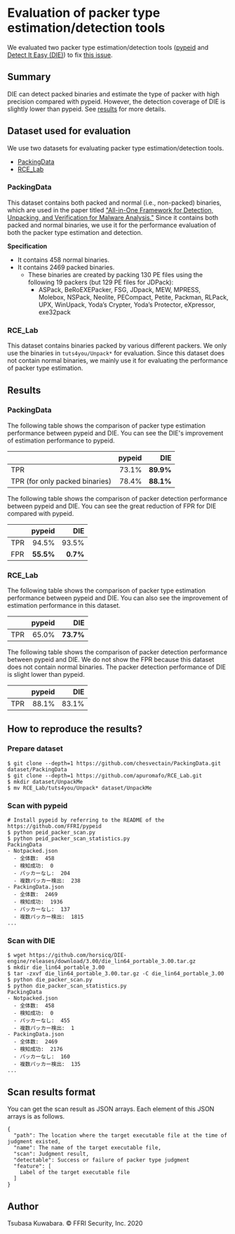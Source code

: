 # Evaluation of packer type estimation/detection tools

We evaluated two packer type estimation/detection tools ([pypeid](https://github.com/FFRI/pypeid) and [Detect It Easy (DIE)](https://github.com/horsicq/Detect-It-Easy)) to fix [this issue](https://github.com/FFRI/ffridataset-scripts/issues/1).

## Summary

DIE can detect packed binaries and estimate the type of packer with high precision compared with pypeid. However, the detection coverage of DIE is slightly lower than pypeid. See [results](#Results) for more details.

## Dataset used for evaluation

We use two datasets for evaluating packer type estimation/detection tools.

- [PackingData](https://github.com/chesvectain/PackingData)
- [RCE_Lab](https://github.com/apuromafo/RCE_Lab)

### PackingData

This dataset contains both packed and normal (i.e., non-packed) binaries, which are used in the paper titled ["All-in-One Framework for Detection, Unpacking, and Verification for Malware Analysis."](https://www.hindawi.com/journals/scn/2019/5278137/) Since it contains both packed and normal binaries, we use it for the performance evaluation of both the packer type estimation and detection.

**Specification**

- It contains 458 normal binaries.
- It contains 2469 packed binaries.
    - These binaries are created by packing 130 PE files using the following 19 packers (but 129 PE files for JDPack):
        - ASPack, BeRoEXEPacker, FSG, JDpack, MEW, MPRESS, Molebox, NSPack, Neolite, PECompact, Petite, Packman, RLPack, UPX, WinUpack, Yoda’s Crypter, Yoda’s Protector, eXpressor, exe32pack

### RCE_Lab

This dataset contains binaries packed by various different packers. We only use the binaries in `tuts4you/Unpack*` for evaluation. Since this dataset does not contain normal binaries, we mainly use it for evaluating the performance of packer type estimation.

## Results

### PackingData

The following table shows the comparison of packer type estimation performance between pypeid and DIE. You can see the DIE's improvement of estimation performance to pypeid.

|     | pypeid | DIE   |
| --- | -----: | ----: |
| TPR | 73.1%  | **89.9%** |
| TPR (for only packed binaries) | 78.4%  | **88.1%** |

The following table shows the comparison of packer detection performance between pypeid and DIE. You can see the great reduction of FPR for DIE compared with pypeid.

|     | pypeid | DIE   |
| --- | -----: | ----: |
| TPR | 94.5%  | 93.5% |
| FPR | **55.5%**  | **0.7%** |

### RCE_Lab

The following table shows the comparison of packer type estimation performance between pypeid and DIE. You can also see the improvement of estimation performance in this dataset.

|      | pypeid | DIE   |
| ---- | -----: | ----: |
| TPR  | 65.0%  | **73.7%** |

The following table shows the comparison of packer detection performance between pypeid and DIE. We do not show the FPR because this dataset does not contain normal binaries. The packer detection performance of DIE is slight lower than pypeid.

|     | pypeid |  DIE  |
| --- | -----: | ----: |
| TPR | 88.1%  | 83.1% |

## How to reproduce the results?

### Prepare dataset

```
$ git clone --depth=1 https://github.com/chesvectain/PackingData.git dataset/PackingData
$ git clone --depth=1 https://github.com/apuromafo/RCE_Lab.git
$ mkdir dataset/UnpackMe
$ mv RCE_Lab/tuts4you/Unpack* dataset/UnpackMe
```

### Scan with pypeid

```
# Install pypeid by referring to the README of the https://github.com/FFRI/pypeid
$ python peid_packer_scan.py
$ python peid_packer_scan_statistics.py
PackingData
- Notpacked.json
  - 全体数:  458
  - 検知成功:  0
  - パッカーなし:  204
  - 複数パッカー検出:  238
- PackingData.json
  - 全体数:  2469
  - 検知成功:  1936
  - パッカーなし:  137
  - 複数パッカー検出:  1815
...
```

### Scan with DIE

```
$ wget https://github.com/horsicq/DIE-engine/releases/download/3.00/die_lin64_portable_3.00.tar.gz
$ mkdir die_lin64_portable_3.00
$ tar -zxvf die_lin64_portable_3.00.tar.gz -C die_lin64_portable_3.00
$ python die_packer_scan.py
$ python die_packer_scan_statistics.py
PackingData
- Notpacked.json
  - 全体数:  458
  - 検知成功:  0
  - パッカーなし:  455
  - 複数パッカー検出:  1
- PackingData.json
  - 全体数:  2469
  - 検知成功:  2176
  - パッカーなし:  160
  - 複数パッカー検出:  135
...
```

## Scan results format

You can get the scan result as JSON arrays. Each element of this JSON arrays is as follows.

```
{
  "path": The location where the target executable file at the time of judgment existed,
  "name": The name of the target executable file,
  "scan": Judgment result,
  "detectable": Success or failure of packer type judgment
  "feature": [
    Label of the target executable file
  ]
}
```

## Author

Tsubasa Kuwabara. © FFRI Security, Inc. 2020
